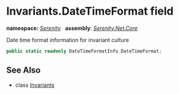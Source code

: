 # Invariants.DateTimeFormat field
**namespace:** *[Serenity](../../README.md#serenity-namespace)*   **assembly**: *[Serenity.Net.Core](../../README.md)*

Date time format information for invariant culture

```csharp
public static readonly DateTimeFormatInfo DateTimeFormat;
```

## See Also

* class [Invariants](../Invariants.md)